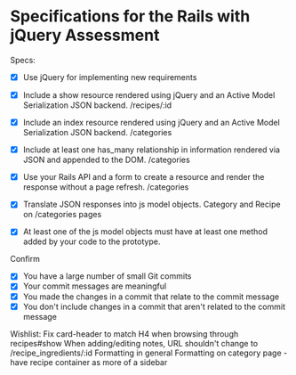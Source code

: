 # Specifications for the Rails with jQuery Assessment

Specs:
- [x] Use jQuery for implementing new requirements
- [x] Include a show resource rendered using jQuery and an Active Model Serialization JSON backend.
/recipes/:id

- [x] Include an index resource rendered using jQuery and an Active Model Serialization JSON backend.
/categories

- [x] Include at least one has_many relationship in information rendered via JSON and appended to the DOM.
/categories

- [x] Use your Rails API and a form to create a resource and render the response without a page refresh.
/categories

- [x] Translate JSON responses into js model objects.
Category and Recipe on /categories pages
- [x] At least one of the js model objects must have at least one method added by your code to the prototype.

Confirm
- [x] You have a large number of small Git commits
- [x] Your commit messages are meaningful
- [x] You made the changes in a commit that relate to the commit message
- [x] You don't include changes in a commit that aren't related to the commit message

Wishlist:
Fix card-header to match H4 when browsing through recipes#show
When adding/editing notes, URL shouldn't change to /recipe_ingredients/:id
Formatting in general
Formatting on category page - have recipe container as more of a sidebar
